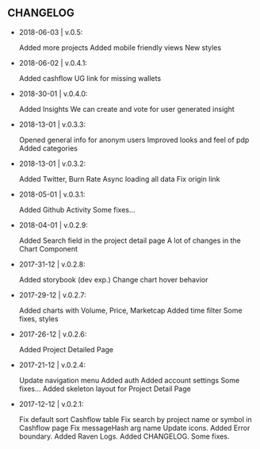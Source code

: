 ## CHANGELOG

- 2018-06-03 | v.0.5:

  Added more projects
  Added mobile friendly views
  New styles

- 2018-06-02 | v.0.4.1:

  Added cashflow UG link for missing wallets

- 2018-30-01 | v.0.4.0:

  Added Insights
  We can create and vote for user generated insight

- 2018-13-01 | v.0.3.3:

  Opened general info for anonym users
  Improved looks and feel of pdp
  Added categories

- 2018-13-01 | v.0.3.2:

  Added Twitter, Burn Rate
  Async loading all data
  Fix origin link

- 2018-05-01 | v.0.3.1:

  Added Github Activity
  Some fixes...

- 2018-04-01 | v.0.2.9:

  Added Search field in the project detail page
  A lot of changes in the Chart Component

- 2017-31-12 | v.0.2.8:

  Added storybook (dev exp.)
  Change chart hover behavior

- 2017-29-12 | v.0.2.7:

  Added charts with Volume, Price, Marketcap
  Added time filter
  Some fixes, styles

- 2017-26-12 | v.0.2.6:

  Added Project Detailed Page

- 2017-21-12 | v.0.2.4:

  Update navigation menu
  Added auth
  Added account settings
  Some fixes...
  Added skeleton layout for Project Detail Page

- 2017-12-12 | v.0.2.1:

  Fix default sort Cashflow table
  Fix search by project name or symbol in Cashflow page
  Fix messageHash arg name
  Update icons.
  Added Error boundary.
  Added Raven Logs.
  Added CHANGELOG.
  Some fixes.
